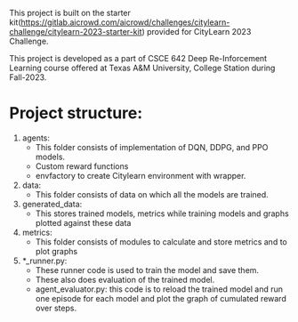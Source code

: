 This project is built on the starter kit(https://gitlab.aicrowd.com/aicrowd/challenges/citylearn-challenge/citylearn-2023-starter-kit) provided for CityLearn 2023 Challenge.

This project is developed as a part of CSCE 642 Deep Re-Inforcement Learning course offered at Texas A&M University, College Station during Fall-2023.

# Project structure:
1. agents:
    * This folder consists of implementation of DQN, DDPG, and PPO models.
    * Custom reward functions
    * envfactory to create Citylearn environment with wrapper.
2. data:
   * This folder consists of data on which all the models are trained.
3. generated_data:
   * This stores trained models, metrics while training models and graphs plotted against these data
4. metrics:
   * This folder consists of modules to calculate and store metrics and to plot graphs
5. *_runner.py: 
   * These runner code is used to train the model and save them. 
   * These also does evaluation of the trained model.
   * agent_evaluator.py: this code is to reload the trained model and run one episode for each model and plot the graph of cumulated reward over steps.
